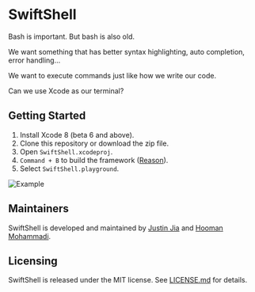 # SwiftShell

Bash is important. But bash is also old.

We want something that has better syntax highlighting, auto completion, error handling...

We want to execute commands just like how we write our code.

Can we use Xcode as our terminal?

## Getting Started

1. Install Xcode 8 (beta 6 and above).
2. Clone this repository or download the zip file.
3. Open `SwiftShell.xcodeproj`.
4. `Command + B` to build the framework ([Reason](https://developer.apple.com/library/ios/recipes/Playground_Help/Chapters/ImportFramework.html)).
5. Select `SwiftShell.playground`.

![Example](https://cloud.githubusercontent.com/assets/3337361/17514176/bf2654c6-5e63-11e6-94bb-7f26bc151753.png)

## Maintainers

SwiftShell is developed and maintained by [Justin Jia](https://github.com/JustinJiaDev) and [Hooman Mohammadi](https://github.com/hooman96).

## Licensing

SwiftShell is released under the MIT license. See [LICENSE.md](LICENSE.md) for details.

